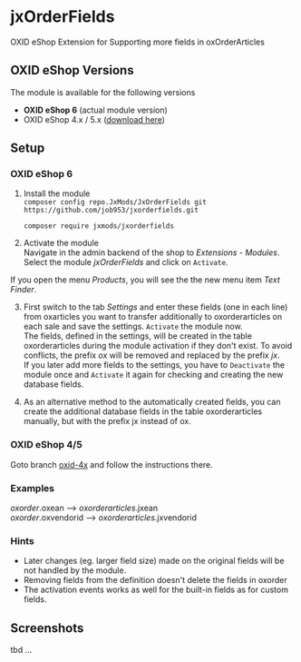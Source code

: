 # jxOrderFields #

OXID eShop Extension for Supporting more fields in oxOrderArticles

## OXID eShop Versions

The module is available for the following versions
  * **OXID eShop 6** (actual module version)
  * OXID eShop 4.x / 5.x ([download here](https://github.com/job963/jxOrderFields/tree/oxid-4x))


## Setup ##

### OXID eShop 6

1. Install the module  
    ```composer config repo.JxMods/JxOrderFields git https://github.com/job953/jxorderfields.git```

    ```composer require jxmods/jxorderfields```

2. Activate the module  
Navigate in the admin backend of the shop to _Extensions_ - _Modules_.  
Select the module _jxOrderFields_ and click on `Activate`.

If you open the menu _Products_, you will see the the new menu item _Text Finder_.

3. First switch to the tab _Settings_ and enter these fields  (one in each line) from oxarticles you want 
to transfer additionally to oxorderarticles on each sale and save the settings. `Activate` the module now.    
The fields, defined in the settings, will be created in the table oxorderarticles during the module activation 
if they don't exist. To avoid conflicts, the prefix _ox_ will be removed and replaced by the prefix _jx_.  
If you later add more fields to the settings, you have to `Deactivate` the module once and `Activate` it 
again for checking and creating the new database fields.

4. As an alternative method to the automatically created fields, you can create the additional database 
fields in the table oxorderarticles manually, but with the prefix jx instead of ox.

### OXID eShop 4/5

Goto branch [oxid-4x](https://github.com/job963/jxOrderFields/tree/oxid-4x) and follow the instructions there.


### Examples

_oxorder_.oxean --> _oxorderarticles_.jxean  
_oxorder_.oxvendorid --> _oxorderarticles_.jxvendorid

### Hints
  * Later changes (eg. larger field size) made on the original fields will be not handled by the module.
  * Removing fields from the definition doesn't delete the fields in oxorder
  * The activation events works as well for the built-in fields as for custom fields.
  
## Screenshots ##

tbd ...